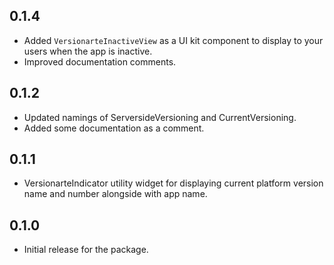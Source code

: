 ## 0.1.4

- Added `VersionarteInactiveView` as a UI kit component to display to your users when the app is inactive.
- Improved documentation comments.

## 0.1.2

- Updated namings of ServersideVersioning and CurrentVersioning.
- Added some documentation as a comment.

## 0.1.1

- VersionarteIndicator utility widget for displaying current platform version name and number alongside with app name.

## 0.1.0

- Initial release for the package.

